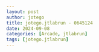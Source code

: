 ```yaml
---
layout: post
author: jotego
title: jotego.jtlabrun - 0645124
date: 2024-09-08
categories: [Arcade, jtlabrun]
tags: [jotego.jtlabrun]
---
```


